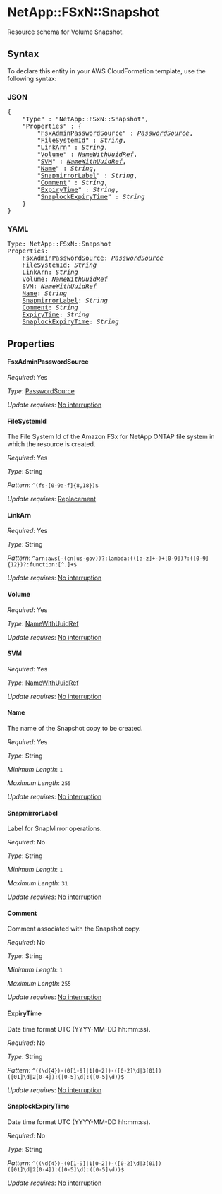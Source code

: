 # NetApp::FSxN::Snapshot

Resource schema for Volume Snapshot.

## Syntax

To declare this entity in your AWS CloudFormation template, use the following syntax:

### JSON

<pre>
{
    "Type" : "NetApp::FSxN::Snapshot",
    "Properties" : {
        "<a href="#fsxadminpasswordsource" title="FsxAdminPasswordSource">FsxAdminPasswordSource</a>" : <i><a href="passwordsource.md">PasswordSource</a></i>,
        "<a href="#filesystemid" title="FileSystemId">FileSystemId</a>" : <i>String</i>,
        "<a href="#linkarn" title="LinkArn">LinkArn</a>" : <i>String</i>,
        "<a href="#volume" title="Volume">Volume</a>" : <i><a href="namewithuuidref.md">NameWithUuidRef</a></i>,
        "<a href="#svm" title="SVM">SVM</a>" : <i><a href="namewithuuidref.md">NameWithUuidRef</a></i>,
        "<a href="#name" title="Name">Name</a>" : <i>String</i>,
        "<a href="#snapmirrorlabel" title="SnapmirrorLabel">SnapmirrorLabel</a>" : <i>String</i>,
        "<a href="#comment" title="Comment">Comment</a>" : <i>String</i>,
        "<a href="#expirytime" title="ExpiryTime">ExpiryTime</a>" : <i>String</i>,
        "<a href="#snaplockexpirytime" title="SnaplockExpiryTime">SnaplockExpiryTime</a>" : <i>String</i>
    }
}
</pre>

### YAML

<pre>
Type: NetApp::FSxN::Snapshot
Properties:
    <a href="#fsxadminpasswordsource" title="FsxAdminPasswordSource">FsxAdminPasswordSource</a>: <i><a href="passwordsource.md">PasswordSource</a></i>
    <a href="#filesystemid" title="FileSystemId">FileSystemId</a>: <i>String</i>
    <a href="#linkarn" title="LinkArn">LinkArn</a>: <i>String</i>
    <a href="#volume" title="Volume">Volume</a>: <i><a href="namewithuuidref.md">NameWithUuidRef</a></i>
    <a href="#svm" title="SVM">SVM</a>: <i><a href="namewithuuidref.md">NameWithUuidRef</a></i>
    <a href="#name" title="Name">Name</a>: <i>String</i>
    <a href="#snapmirrorlabel" title="SnapmirrorLabel">SnapmirrorLabel</a>: <i>String</i>
    <a href="#comment" title="Comment">Comment</a>: <i>String</i>
    <a href="#expirytime" title="ExpiryTime">ExpiryTime</a>: <i>String</i>
    <a href="#snaplockexpirytime" title="SnaplockExpiryTime">SnaplockExpiryTime</a>: <i>String</i>
</pre>

## Properties

#### FsxAdminPasswordSource

_Required_: Yes

_Type_: <a href="passwordsource.md">PasswordSource</a>

_Update requires_: [No interruption](https://docs.aws.amazon.com/AWSCloudFormation/latest/UserGuide/using-cfn-updating-stacks-update-behaviors.html#update-no-interrupt)

#### FileSystemId

The File System Id of the Amazon FSx for NetApp ONTAP file system in which the resource is created.

_Required_: Yes

_Type_: String

_Pattern_: <code>^(fs-[0-9a-f]{8,18})$</code>

_Update requires_: [Replacement](https://docs.aws.amazon.com/AWSCloudFormation/latest/UserGuide/using-cfn-updating-stacks-update-behaviors.html#update-replacement)

#### LinkArn

_Required_: Yes

_Type_: String

_Pattern_: <code>^arn:aws(-(cn|us-gov))?:lambda:(([a-z]+-)+[0-9])?:([0-9]{12})?:function:[^.]+$</code>

_Update requires_: [No interruption](https://docs.aws.amazon.com/AWSCloudFormation/latest/UserGuide/using-cfn-updating-stacks-update-behaviors.html#update-no-interrupt)

#### Volume

_Required_: Yes

_Type_: <a href="namewithuuidref.md">NameWithUuidRef</a>

_Update requires_: [No interruption](https://docs.aws.amazon.com/AWSCloudFormation/latest/UserGuide/using-cfn-updating-stacks-update-behaviors.html#update-no-interrupt)

#### SVM

_Required_: Yes

_Type_: <a href="namewithuuidref.md">NameWithUuidRef</a>

_Update requires_: [No interruption](https://docs.aws.amazon.com/AWSCloudFormation/latest/UserGuide/using-cfn-updating-stacks-update-behaviors.html#update-no-interrupt)

#### Name

The name of the Snapshot copy to be created.

_Required_: Yes

_Type_: String

_Minimum Length_: <code>1</code>

_Maximum Length_: <code>255</code>

_Update requires_: [No interruption](https://docs.aws.amazon.com/AWSCloudFormation/latest/UserGuide/using-cfn-updating-stacks-update-behaviors.html#update-no-interrupt)

#### SnapmirrorLabel

Label for SnapMirror operations.

_Required_: No

_Type_: String

_Minimum Length_: <code>1</code>

_Maximum Length_: <code>31</code>

_Update requires_: [No interruption](https://docs.aws.amazon.com/AWSCloudFormation/latest/UserGuide/using-cfn-updating-stacks-update-behaviors.html#update-no-interrupt)

#### Comment

Comment associated with the Snapshot copy.

_Required_: No

_Type_: String

_Minimum Length_: <code>1</code>

_Maximum Length_: <code>255</code>

_Update requires_: [No interruption](https://docs.aws.amazon.com/AWSCloudFormation/latest/UserGuide/using-cfn-updating-stacks-update-behaviors.html#update-no-interrupt)

#### ExpiryTime

Date time format UTC (YYYY-MM-DD hh:mm:ss).

_Required_: No

_Type_: String

_Pattern_: <code>^((\d{4})-(0[1-9]|1[0-2])-([0-2]\d|3[01]) ([01]\d|2[0-4]):([0-5]\d):([0-5]\d))$</code>

_Update requires_: [No interruption](https://docs.aws.amazon.com/AWSCloudFormation/latest/UserGuide/using-cfn-updating-stacks-update-behaviors.html#update-no-interrupt)

#### SnaplockExpiryTime

Date time format UTC (YYYY-MM-DD hh:mm:ss).

_Required_: No

_Type_: String

_Pattern_: <code>^((\d{4})-(0[1-9]|1[0-2])-([0-2]\d|3[01]) ([01]\d|2[0-4]):([0-5]\d):([0-5]\d))$</code>

_Update requires_: [No interruption](https://docs.aws.amazon.com/AWSCloudFormation/latest/UserGuide/using-cfn-updating-stacks-update-behaviors.html#update-no-interrupt)
